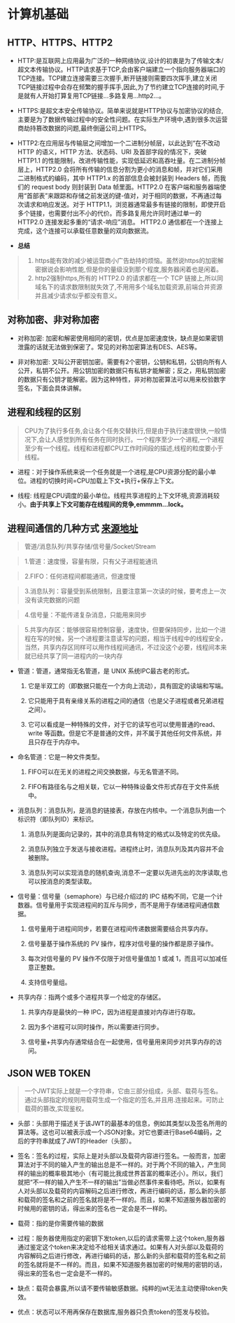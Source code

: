 # 计算机基础

## HTTP、HTTPS、HTTP2

* HTTP:是互联网上应用最为广泛的一种网络协议,设计的初衷是为了传输文本/超文本传输协议。HTTP请求基于TCP,会由客户端建立一个指向服务器端口的TCP连接。TCP建立连接需要三次握手,断开链接则需要四次挥手,建立关闭TCP链接过程中会存在频繁的握手挥手,因此,为了节约建立TCP连接的时间,于是就有人开始打算复用TCP链接...多路复用...http2...。

* HTTPS:是超文本安全传输协议。简单来说就是HTTP协议与加密协议的结合,主要是为了数据传输过程中的安全性问题。在实际生产环境中,遇到很多次运营商劫持篡改数据的问题,最终倒逼公司上HTTPS。

* HTTP2:在应用层与传输层之间增加一个二进制分帧层，以此达到“在不改动 HTTP 的语义，HTTP 方法、状态码、URI 及首部字段的情况下，突破 HTTP1.1 的性能限制，改进传输性能，实现低延迟和高吞吐量。在二进制分帧层上，HTTP2.0 会将所有传输的信息分割为更小的消息和帧，并对它们采用二进制格式的编码，其中 HTTP1.x 的首部信息会被封装到 Headers 帧，而我们的 request body 则封装到 Data 帧里面。HTTP2.0 在客户端和服务器端使用“首部表”来跟踪和存储之前发送的键-值对，对于相同的数据，不再通过每次请求和响应发送。对于 HTTP1.1，浏览器通常最多有链接的限制，即使开启多个链接，也需要付出不小的代价。而多路复用允许同时通过单一的 HTTP2.0 连接发起多重的“请求-响应”消息。 HTTP2.0 通信都在一个连接上完成，这个连接可以承载任意数量的双向数据流。

* **总结**
>1. https能有效的减少被运营商小广告劫持的烦恼。虽然说https的加密解密据说会影响性能,但是你的量级没到那个程度,服务器闲着也是闲着。
>2. http2强制https,所有的 HTTP2.0 的请求都在一个 TCP 链接上,所以同域名下的请求数限制就失效了,不用用多个域名加载资源,前端合并资源并且减少请求似乎都没有意义。 

## 对称加密、非对称加密

* 对称加密: 加密和解密使用相同的密钥，优点是加密速度快，缺点是如果密钥泄露的话就无法做到保密了。常见的对称加密算法有DES、AES等。

* 非对称加密: 又叫公开密钥加密。需要有2个密钥，公钥和私钥，公钥向所有人公开，私钥不公开。用公钥加密的数据只有私钥才能解密；反之，用私钥加密的数据只有公钥才能解密。因为这种特性，非对称加密算法可以用来校验数字签名，下面会具体讲解。

## 进程和线程的区别
>CPU为了执行多任务,会让各个任务交替执行,但是由于执行速度很快,一般情况下,会让人感觉到所有任务在同时执行。一个程序至少一个进程,一个进程至少有一个线程。线程和进程都CPU工作时间段的描述,线程的粒度要小于线程。

* 进程：对于操作系统来说一个任务就是一个进程,是CPU资源分配的最小单位。进程的切换时间=CPU加载上下文+执行+保存上下文。

* 线程: 线程是CPU调度的最小单位。线程共享进程的上下文环境,资源消耗较小。**由于共享上下文可能存在线程间的竞争,emmmm...lock。**

## 进程间通信的几种方式 [来源地址](https://blog.csdn.net/wh_sjc/article/details/70283843)
> 管道/消息队列/共享存储/信号量/Socket/Stream

> 1.管道：速度慢，容量有限，只有父子进程能通讯    

> 2.FIFO：任何进程间都能通讯，但速度慢    

> 3.消息队列：容量受到系统限制，且要注意第一次读的时候，要考虑上一次没有读完数据的问题    

>4.信号量：不能传递复杂消息，只能用来同步    

> 5.共享内存区：能够很容易控制容量，速度快，但要保持同步，比如一个进程在写的时候，另一个进程要注意读写的问题，相当于线程中的线程安全，当然，共享内存区同样可以用作线程间通讯，不过没这个必要，线程间本来就已经共享了同一进程内的一块内存

* 管道：管道，通常指无名管道，是 UNIX 系统IPC最古老的形式。

  1. 它是半双工的（即数据只能在一个方向上流动），具有固定的读端和写端。

  2. 它只能用于具有亲缘关系的进程之间的通信（也是父子进程或者兄弟进程之间）。

  3. 它可以看成是一种特殊的文件，对于它的读写也可以使用普通的read、write 等函数。但是它不是普通的文件，并不属于其他任何文件系统，并且只存在于内存中。

* 命名管道：它是一种文件类型。

  1. FIFO可以在无关的进程之间交换数据，与无名管道不同。

  2. FIFO有路径名与之相关联，它以一种特殊设备文件形式存在于文件系统中。

* 消息队列：消息队列，是消息的链接表，存放在内核中。一个消息队列由一个标识符（即队列ID）来标识。
  1. 消息队列是面向记录的，其中的消息具有特定的格式以及特定的优先级。
  
  2. 消息队列独立于发送与接收进程。进程终止时，消息队列及其内容并不会被删除。

  3. 消息队列可以实现消息的随机查询,消息不一定要以先进先出的次序读取,也可以按消息的类型读取。

* 信号量：信号量（semaphore）与已经介绍过的 IPC 结构不同，它是一个计数器。信号量用于实现进程间的互斥与同步，而不是用于存储进程间通信数据。
  1. 信号量用于进程间同步，若要在进程间传递数据需要结合共享内存。

  2. 信号量基于操作系统的 PV 操作，程序对信号量的操作都是原子操作。

  3. 每次对信号量的 PV 操作不仅限于对信号量值加 1 或减 1，而且可以加减任意正整数。

  4. 支持信号量组。

* 共享内存：指两个或多个进程共享一个给定的存储区。

  1. 共享内存是最快的一种 IPC，因为进程是直接对内存进行存取。

  2. 因为多个进程可以同时操作，所以需要进行同步。

  3. 信号量+共享内存通常结合在一起使用，信号量用来同步对共享内存的访问。

 

## JSON WEB TOKEN
>一个JWT实际上就是一个字符串，它由三部分组成，头部、载荷与签名。通过头部指定的规则用载荷生成一个指定的签名,并且用.连接起来。可防止载荷的篡改,实现鉴权。

* 头部：头部用于描述关于该JWT的最基本的信息，例如其类型以及签名所用的算法等。这也可以被表示成一个JSON对象。对它也要进行Base64编码，之后的字符串就成了JWT的Header（头部）。

* 签名：签名的过程，实际上是对头部以及载荷内容进行签名。一般而言，加密算法对于不同的输入产生的输出总是不一样的。对于两个不同的输入，产生同样的输出的概率极其地小（有可能比我成世界首富的概率还小）。所以，我们就把“不一样的输入产生不一样的输出”当做必然事件来看待吧。所以，如果有人对头部以及载荷的内容解码之后进行修改，再进行编码的话，那么新的头部和载荷的签名和之前的签名就将是不一样的。而且，如果不知道服务器加密的时候用的密钥的话，得出来的签名也一定会是不一样的。

* 载荷：指的是你需要传输的数据

* 过程：服务器使用指定的密钥下发token,以后的请求需带上这个token,服务器通过鉴定这个token来决定给不给相关请求通过。如果有人对头部以及载荷的内容解码之后进行修改，再进行编码的话，那么新的头部和载荷的签名和之前的签名就将是不一样的。而且，如果不知道服务器加密的时候用的密钥的话，得出来的签名也一定会是不一样的。

* 缺点：载荷会暴露,所以请不要传输敏感数据。纯粹的jwt无法主动使得token失效。

* 优点：状态可以不用再保存在数据库,服务器只负责token的签发与校验。